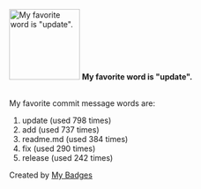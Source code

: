<img src="https://my-badges.github.io/my-badges/favorite-word.png" alt="My favorite word is &quot;update&quot;." title="My favorite word is &quot;update&quot;." width="128">
<strong>My favorite word is &quot;update&quot;.</strong>
<br><br>

My favorite commit message words are:

1. update (used 798 times)
2. add (used 737 times)
3. readme.md (used 384 times)
4. fix (used 290 times)
5. release (used 242 times)


Created by <a href="https://github.com/my-badges/my-badges">My Badges</a>